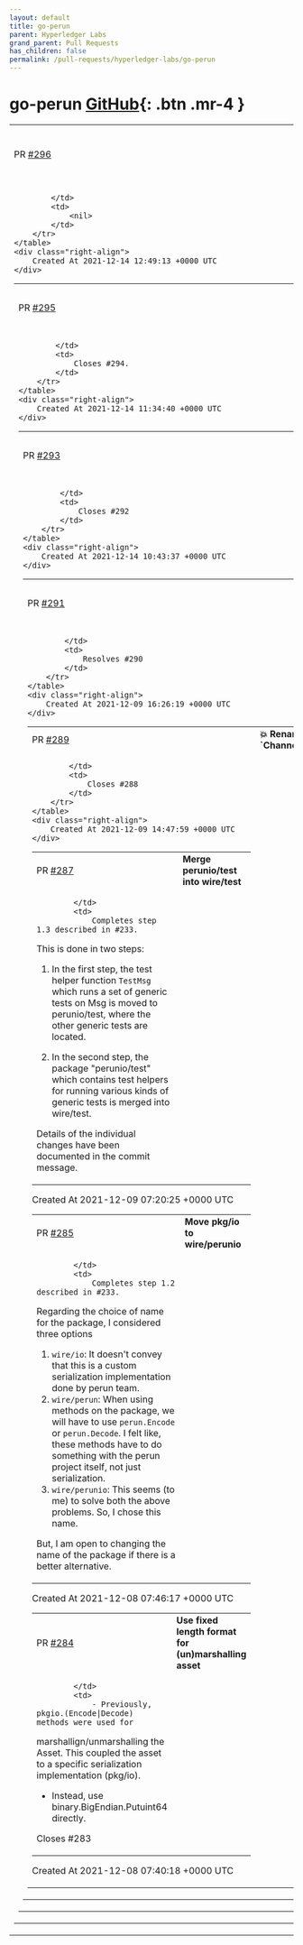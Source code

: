 ```yaml
---
layout: default
title: go-perun
parent: Hyperledger Labs
grand_parent: Pull Requests
has_children: false
permalink: /pull-requests/hyperledger-labs/go-perun
---
```


# go-perun <span class="fs-3 right-align">[GitHub](https://github.com/hyperledger-labs/go-perun){: .btn .mr-4 }</span>


<div>
    <table>
        <tr>
            <td>
                PR <a href="https://github.com/hyperledger-labs/go-perun/pull/296" class=".btn">#296</a>
            </td>
            <td>
                <b>
                    WIP: Remove perunio use in backend
                </b>
            </td>
        </tr>
        <tr>
            <td>
                
            </td>
            <td>
                <nil>
            </td>
        </tr>
    </table>
    <div class="right-align">
        Created At 2021-12-14 12:49:13 +0000 UTC
    </div>
</div>

<div>
    <table>
        <tr>
            <td>
                PR <a href="https://github.com/hyperledger-labs/go-perun/pull/295" class=".btn">#295</a>
            </td>
            <td>
                <b>
                    Move verify function from wallet.Backend to wallet.Sig
                </b>
            </td>
        </tr>
        <tr>
            <td>
                
            </td>
            <td>
                Closes #294.
            </td>
        </tr>
    </table>
    <div class="right-align">
        Created At 2021-12-14 11:34:40 +0000 UTC
    </div>
</div>

<div>
    <table>
        <tr>
            <td>
                PR <a href="https://github.com/hyperledger-labs/go-perun/pull/293" class=".btn">#293</a>
            </td>
            <td>
                <b>
                    Define an abstract type for wallet.Sig
                </b>
            </td>
        </tr>
        <tr>
            <td>
                
            </td>
            <td>
                Closes #292
            </td>
        </tr>
    </table>
    <div class="right-align">
        Created At 2021-12-14 10:43:37 +0000 UTC
    </div>
</div>

<div>
    <table>
        <tr>
            <td>
                PR <a href="https://github.com/hyperledger-labs/go-perun/pull/291" class=".btn">#291</a>
            </td>
            <td>
                <b>
                    Client: Adapt ForceUpdate to Update
                </b>
            </td>
        </tr>
        <tr>
            <td>
                
            </td>
            <td>
                Resolves #290 
            </td>
        </tr>
    </table>
    <div class="right-align">
        Created At 2021-12-09 16:26:19 +0000 UTC
    </div>
</div>

<div>
    <table>
        <tr>
            <td>
                PR <a href="https://github.com/hyperledger-labs/go-perun/pull/289" class=".btn">#289</a>
            </td>
            <td>
                <b>
                    💥 Rename `Channel.Update`
                </b>
            </td>
        </tr>
        <tr>
            <td>
                
            </td>
            <td>
                Closes #288 
            </td>
        </tr>
    </table>
    <div class="right-align">
        Created At 2021-12-09 14:47:59 +0000 UTC
    </div>
</div>

<div>
    <table>
        <tr>
            <td>
                PR <a href="https://github.com/hyperledger-labs/go-perun/pull/287" class=".btn">#287</a>
            </td>
            <td>
                <b>
                    Merge perunio/test into wire/test
                </b>
            </td>
        </tr>
        <tr>
            <td>
                
            </td>
            <td>
                Completes step 1.3 described in #233.

This is done in two steps:

1. In the first step, the test helper function `TestMsg` which runs a set of generic tests on Msg is moved to perunio/test, where the other generic tests are located.

2. In the second step, the package "perunio/test" which contains test helpers for running various kinds of generic tests is merged into wire/test.

Details of the individual changes have been documented in the commit message.
            </td>
        </tr>
    </table>
    <div class="right-align">
        Created At 2021-12-09 07:20:25 +0000 UTC
    </div>
</div>

<div>
    <table>
        <tr>
            <td>
                PR <a href="https://github.com/hyperledger-labs/go-perun/pull/285" class=".btn">#285</a>
            </td>
            <td>
                <b>
                    Move pkg/io to wire/perunio
                </b>
            </td>
        </tr>
        <tr>
            <td>
                
            </td>
            <td>
                Completes step 1.2 described in #233.

Regarding the choice of name for the package, I considered three options
1. `wire/io`: It doesn't convey that this is a custom serialization implementation done by perun team.
2. `wire/perun`: When using methods on the package, we will have to use `perun.Encode` or `perun.Decode`. I felt like, these methods have to do something with the perun project itself, not just serialization.
3. `wire/perunio`: This seems (to me) to solve both the above problems. So, I chose this name.

But, I am open to changing the name of the package if there is a better alternative.
            </td>
        </tr>
    </table>
    <div class="right-align">
        Created At 2021-12-08 07:46:17 +0000 UTC
    </div>
</div>

<div>
    <table>
        <tr>
            <td>
                PR <a href="https://github.com/hyperledger-labs/go-perun/pull/284" class=".btn">#284</a>
            </td>
            <td>
                <b>
                    Use fixed length format for (un)marshalling asset
                </b>
            </td>
        </tr>
        <tr>
            <td>
                
            </td>
            <td>
                - Previously, pkgio.(Encode|Decode) methods were used for
  marshallign/unmarshalling the Asset. This coupled the asset to a
  specific serialization implementation (pkg/io).

- Instead, use binary.BigEndian.Putuint64 directly.

Closes #283
            </td>
        </tr>
    </table>
    <div class="right-align">
        Created At 2021-12-08 07:40:18 +0000 UTC
    </div>
</div>

